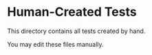 # Human-Created Tests

This directory contains all tests created by hand.

You may edit these files manually.